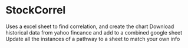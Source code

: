 # StockCorrel
Uses a excel sheet to find correlation, and create the chart
Download historical data from yahoo fincance and add to a combined google sheet
Update all the instances of a pathway to a sheet to match your own info
